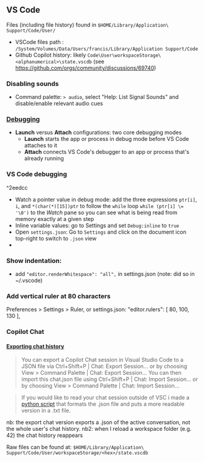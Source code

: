 ## VS Code
Files (including file history) found in `$HOME/Library/Application\ Support/Code/User/`
- VSCode files path : `/System/Volumes/Data/Users/francis/Library/Application Support/Code`
- Github Copilot history: likely `Code\User\workspaceStorage\<alphanumerical>\state.vscdb` (see https://github.com/orgs/community/discussions/69740)

### Disabling sounds
- Command palette: `> audio`, select "Help: List Signal Sounds" and disable/enable relevant audio cues

### [Debugging](https://code.visualstudio.com/docs/editor/debugging)
- **Launch** versus **Attach** configurations: two core debugging modes
  - **Launch** starts the app or process in debug mode before VS Code attaches to it
  - **Attach** connects VS Code's debugger to an app or process that's already running

### VS Code debugging
^2eedcc

- Watch a pointer value in debug mode: add the three expressions `ptr[i]`, `i`, and `*(char(*)[15])ptr` to follow the `while` loop `while (ptr[i] \= '\0')` to the *Watch* pane so you can see what is being read from memory exactly at a given step
- Inline variable values: go to Settings and set `Debug:inline` to `true`
- Open `settings.json`: Go to `Settings` and click on the document icon top-right to switch to `.json` view
- 


### Show indentation:
- add `"editor.renderWhitespace": "all",` in settings.json (note: did so in ~/.vscode)

### Add vertical ruler at 80 characters
Preferences > Settings > Ruler, or settings.json:
  "editor.rulers": [
    80,
    100,
    130
  ],

### Copilot Chat
#### [Exporting chat history](https://github.com/orgs/community/discussions/57190)

> You can export a Copilot Chat session in Visual Studio Code to a JSON file via Ctrl+Shift+P | Chat: Export Session... or by choosing View > Command Palette | Chat: Export Session...
You can then import this chat.json file using Ctrl+Shift+P | Chat: Import Session... or by choosing View > Command Palette | Chat: Import Session...

> If you would like to read your chat session outside of VSC i made a [python script](https://github.com/Marijn-Bergman/copilot-chat-export-formatter) that formats the .json file and puts a more readable version in a .txt file.

nb: the export chat version exports a .json of the active conversation, not the whole user's chat history.
nb2: when I reload a workspace folder (e.g. 42) the chat history reappears

Raw files can be found at: `$HOME/Library/Application\ Support/Code/User/workspaceStorage/<hex>/state.vscdb`
